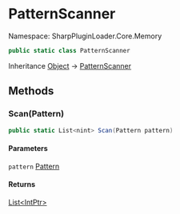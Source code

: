 # PatternScanner

Namespace: SharpPluginLoader.Core.Memory

```csharp
public static class PatternScanner
```

Inheritance [Object](https://docs.microsoft.com/en-us/dotnet/api/System.Object) → [PatternScanner](./SharpPluginLoader.Core.Memory.PatternScanner.md)

## Methods

### **Scan(Pattern)**

```csharp
public static List<nint> Scan(Pattern pattern)
```

#### Parameters

`pattern` [Pattern](./SharpPluginLoader.Core.Memory.Pattern.md)<br>

#### Returns

[List&lt;IntPtr&gt;](https://docs.microsoft.com/en-us/dotnet/api/System.Collections.Generic.List-1)<br>

